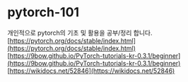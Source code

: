 # pytorch-101
개인적으로 pytorch의 기초 및 활용을 공부/정리 합니다.
[https://pytorch.org/docs/stable/index.html](https://pytorch.org/docs/stable/index.html)
[https://9bow.github.io/PyTorch-tutorials-kr-0.3.1/beginner](https://9bow.github.io/PyTorch-tutorials-kr-0.3.1/beginner)
[https://wikidocs.net/52846](https://wikidocs.net/52846)
